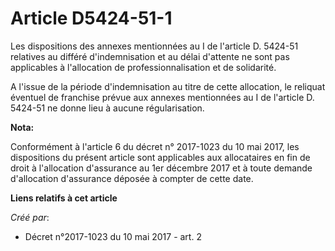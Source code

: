 # Article D5424-51-1

Les dispositions des annexes mentionnées au I de l'article D. 5424-51 relatives au différé d'indemnisation et au délai
d'attente ne sont pas applicables à l'allocation de professionnalisation et de solidarité.

A l'issue de la période d'indemnisation au titre de cette allocation, le reliquat éventuel de franchise prévue aux annexes
mentionnées au I de l'article D. 5424-51 ne donne lieu à aucune régularisation.

**Nota:**

Conformément à l'article 6 du décret n° 2017-1023 du 10 mai 2017, les dispositions du présent article sont applicables aux
allocataires en fin de droit à l'allocation d'assurance au 1er décembre 2017 et à toute demande d'allocation d'assurance
déposée à compter de cette date.

**Liens relatifs à cet article**

_Créé par_:

  - Décret n°2017-1023 du 10 mai 2017 - art. 2
